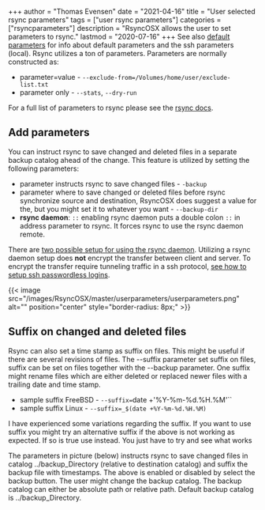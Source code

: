+++
author = "Thomas Evensen"
date = "2021-04-16"
title =  "User selected rsync parameters"
tags = ["user rsync parameters"]
categories = ["rsyncparameters"]
description = "RsyncOSX allows the user to set parameters to rsync."
lastmod = "2020-07-16"
+++
See also [default parameters](/post/rsyncparameters) for info about default parameters and the ssh parameters (local). Rsync utilizes a ton of parameters. Parameters are normally constructed as:

- parameter=value - `--exclude-from=/Volumes/home/user/exclude-list.txt`
- parameter only - `--stats`, `--dry-run`

For a full list of parameters to rsync please see the [rsync docs](https://download.samba.org/pub/rsync/rsync.html).

## Add parameters

You can instruct rsync to save changed and deleted files in a separate backup catalog ahead of the change. This feature is utilized by setting the following parameters:
- parameter instructs rsync to save changed files - `-backup`
- parameter where to save changed or deleted files before rsync synchronize source and destination, RsyncOSX does suggest a value for the, but you might set it to whatever you want - `--backup-dir`
- **rsync daemon**: `::` enabling rsync daemon puts a double colon `::` in address parameter to rsync. It forces rsync to use the rsync daemon remote.

There are [two possible setup for using the rsync daemon](/post/rsyncdaemon/). Utilizing a rsync daemon setup does **not** encrypt the transfer between client and server. To encrypt the transfer require tunneling traffic in a ssh protocol, [see how to setup ssh passwordless logins](/post/remotelogins/).

{{< image src="/images/RsyncOSX/master/userparameters/userparameters.png" alt="" position="center" style="border-radius: 8px;" >}}

## Suffix on changed and deleted files

Rsync can also set a time stamp as suffix on files. This might be useful if there are several revisions of files. The --suffix parameter set suffix on files, suffix can be set on files together with the --backup parameter. One suffix might rename files which are either deleted or replaced newer files with a trailing date and time stamp.

- sample suffix FreeBSD - `--suffix=`date +'%Y-%m-%d.%H.%M'``
- sample suffix Linux - `--suffix=_$(date +%Y-%m-%d.%H.%M)`

I have experienced some variations regarding the suffix. If you want to use suffix you might try an alternative suffix if the above is not working as expected. If so is true use  instead. You just have to try and see what works

The parameters in picture (below) instructs rsync to save changed files in catalog ../backup_Directory (relative to destination catalog) and suffix the backup file with timestamps. The above is enabled or disabled by select the backup button. The user might change the backup catalog. The backup catalog can either be absolute path or relative path. Default backup catalog is ../backup_Directory.
